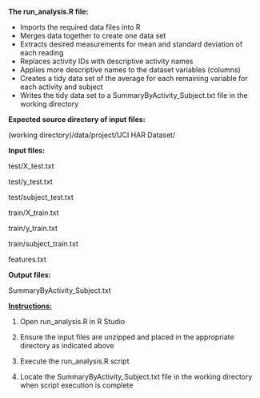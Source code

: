 <b>The run_analysis.R file:</b>
 * Imports the required data files into R
 * Merges data together to create one data set
 * Extracts desired measurements for mean and standard deviation of each reading
 * Replaces activity IDs with descriptive activity names 
 * Applies more descriptive names to the dataset variables (columns)
 * Creates a tidy data set of the average for each remaining variable for each activity and subject
 * Writes the tidy data set to a SummaryByActivity_Subject.txt file in the working directory


<b>Expected source directory of input files:</b>

(working directory)/data/project/UCI HAR Dataset/


<b>Input files: </b>

test/X_test.txt

test/y_test.txt

test/subject_test.txt

train/X_train.txt

train/y_train.txt

train/subject_train.txt

features.txt


<b>Output files:</b>

SummaryByActivity_Subject.txt 


<b><u>Instructions:</u></b>

1. Open run_analysis.R in R Studio

2. Ensure the input files are unzipped and placed in the appropriate directory as indicated above

3. Execute the run_analysis.R script 

4. Locate the SummaryByActivity_Subject.txt file in the working directory when script execution is complete
